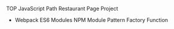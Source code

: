 TOP JavaScript Path Restaurant Page Project

 - Webpack
 ES6 Modules 
NPM 
Module Pattern 
Factory Function
